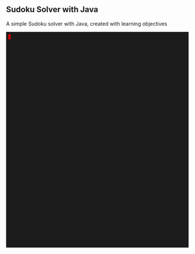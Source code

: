 ## Sudoku Solver with Java 

A simple Sudoku solver with Java, created with learning objectives

<p><img src="https://github.com/seyitalitek/SudokuSolverwithJava/blob/master/solution.gif" alt="An example of solution gif" width="500vw"/></p>
